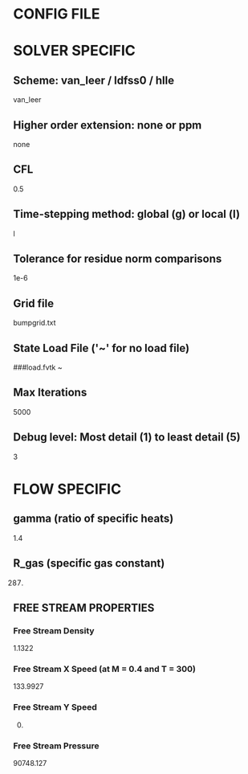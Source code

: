 CONFIG FILE
===========

# SOLVER SPECIFIC

## Scheme: van_leer / ldfss0 / hlle
van_leer

## Higher order extension: none or ppm
none

## CFL
0.5

## Time-stepping method: global (g) or local (l)
l

## Tolerance for residue norm comparisons
1e-6

## Grid file
bumpgrid.txt

## State Load File ('~' for no load file)
###load.fvtk
~

## Max Iterations
5000

## Debug level: Most detail (1) to least detail (5)
3

# FLOW SPECIFIC

## gamma (ratio of specific heats)
1.4

## R\_gas (specific gas constant)
287.

## FREE STREAM PROPERTIES

### Free Stream Density
1.1322

### Free Stream X Speed (at M = 0.4 and T = 300)
133.9927

### Free Stream Y Speed
0.

### Free Stream Pressure
90748.127

